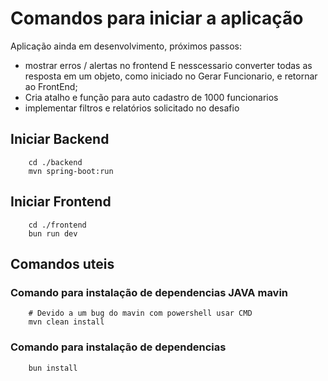 # Comandos para iniciar a aplicação

Aplicação ainda em desenvolvimento, próximos passos:

- mostrar erros / alertas no frontend
    E nesscessario converter todas as resposta em um objeto, como iniciado no Gerar Funcionario, e retornar ao FrontEnd;
- Cria atalho e função para auto cadastro de 1000 funcionarios
- implementar filtros e relatórios solicitado no desafio

## Iniciar Backend

```shell
    cd ./backend
    mvn spring-boot:run
```

## Iniciar Frontend

```shell
    cd ./frontend
    bun run dev
```

## Comandos uteis

### Comando para instalação de dependencias JAVA mavin

```shell
    # Devido a um bug do mavin com powershell usar CMD
    mvn clean install
```

### Comando para instalação de dependencias

```shell
    bun install
```
